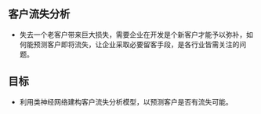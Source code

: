 ## 客户流失分析

- 失去一个老客户带来巨大损失，需要企业在开发是个新客户才能予以弥补，如何能预测客户即将流失，让企业采取必要留客手段，是各行业皆需关注的问题。

## 目标

- 利用类神经网络建构客户流失分析模型，以预测客户是否有流失可能。
